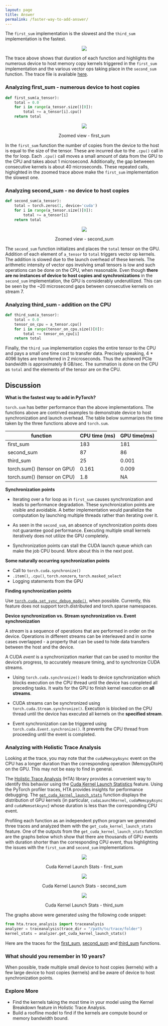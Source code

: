 ```yaml
---
layout: page
title: Answer
permalink: /faster-way-to-add-answer/
---
```


The `first_sum` implementation is the slowest and the `third_sum` implementation is the
fastest.

<p align = "center">
  <a href="/d2h_sync/annotated_d2h_sync_trace.png">
    <img src = "/d2h_sync/annotated_d2h_sync_trace.png">
  </a>
</p>

The trace above shows that duration of each function and highlights the numerous device to host
memory copy kernels triggered in the `first_sum` implementation and the various vector ops taking
place in the `second_sum` function. The trace file is available
[here](/d2h_sync/addition_d2h_sync_final.json.gz).

### Analyzing first_sum - numerous device to host copies

``` python
def first_sum(a_tensor):
    total = 0.0
    for i in range(a_tensor.size()[0]):
        total += a_tensor[i].cpu()
    return total
```


<p align = "center">
  <a href="/d2h_sync/first_sum_zoomed.png">
    <img src = "/d2h_sync/first_sum_zoomed.png">
  </a>
</p>

<p align = "center"> Zoomed view - first_sum </p>


In the `first_sum` function the number of copies from the device to the host is equal to the size of
the tensor. These are incurred due to the `.cpu()` call in the for loop. Each `.cpu()` call moves a
small amount of data from the GPU to the CPU and takes about 1 microsecond. Additionally, the gap betweeen
consecutive kernels is about 40 microseconds. These repeated calls,
highighted in the zoomed trace above make the `first_sum` implementation the slowest one.

### Analyzing second_sum - no device to host copies

``` python
def second_sum(a_tensor):
    total = torch.zeros(1, device='cuda')
    for i in range(a_tensor.size()[0]):
        total += a_tensor[i]
    return total
```

<p align = "center">
  <a href="/d2h_sync/second_sum_zoomed.png">
    <img src = "/d2h_sync/second_sum_zoomed.png">
  </a>
</p>

<p align = "center"> Zoomed view - second_sum </p>

The `second_sum` function initializes and places the `total` tensor on the GPU. Addition of each
element of `a_tensor` to `total` triggers vector op kernels. The addition is slowed due to the launch
overhead of these kernels. The arithmetic intensity of vector ops involving small tensors is low and
such operations can be done on the CPU, when reasonable. Even though __there are no instances of
device to host copies and synchronizations__ in the `second_sum` implementation, the GPU is
considerably underutilized. This can be seen by the ~20 microsecond gaps between consecutive kernels
on stream 7.

### Analyzing third_sum - addition on the CPU

``` python
def third_sum(a_tensor):
    total = 0.0
    tensor_on_cpu = a_tensor.cpu()
    for i in range(tensor_on_cpu.size()[0]):
        total += tensor_on_cpu[i]
    return total
```

Finally, the `third_sum` implementation copies the entire tensor to the CPU and pays a small one
time cost to transfer data. Precisely speaking, 4 * 4096 bytes are transferred in 2 microseconds.
Thus the achieved PCIe bandwidth is approximately 8 GB/sec. The summation is done on the CPU as
`total` and the elements of the tensor are on the CPU.

## Discussion

__What is the fastest way to add in PyTorch?__

`torch.sum` has better performance than the above implementations. The functions above are contrived
examples to demonstrate device to host synchronization and launch overhead. The table below summarizes the time taken by
the three functions above and `torch.sum`.

| function| CPU time (ms) | GPU time(ms) |
|--- | --- | --- |
| first_sum | 183 | 181 |
| second_sum | 87 | 86  |
| third_sum | 25 | 0.001 |
| torch.sum() (tensor on GPU) | 0.161 | 0.009|
| torch.sum() (tensor on CPU) | 1.8 | NA |

__Synchronization points__

- Iterating over a for loop as in `first_sum` causes synchronization and leads to performance
  degradation. These synchronization points are visible and avoidable. A better implementation would
  parallelize the computation by launching multiple threads rather than iterating over it.

- As seen in the `second_sum`, an absence of synchronization points does not guarantee good
  performance. Executing multiple small kernels iteratively does not utilize the GPU completely.

- Synchronization points can stall the CUDA launch queue which can make the job CPU bound. More
  about this in the next post.

__Some naturally occurring synchronization points__

- Call to `torch.cuda.synchronize()`
- `.item()`, `.cpu()`, `torch.nonzero`, `torch.masked_select`
- Logging statements from the GPU


__Finding synchronization points__

Use
[`torch.cuda.set_sync_debug_mode()`](https://pytorch.org/docs/stable/generated/torch.cuda.set_sync_debug_mode.html),
when possible. Currently, this feature does not support torch.distributed and torch.sparse
namespaces.

__Device synchronization vs. Stream synchronization vs. Event synchronization__

A _stream_ is a sequence of operations that are performed in order on the device. Operations in
different streams can be interleaved and in some cases overlapped - a property that can be used to
hide data transfers between the host and the device.

A CUDA _event_ is a synchronization marker that can be used to monitor the device’s progress, to
accurately measure timing, and to synchronize CUDA streams.

- Using `torch.cuda.synchronize()` leads to device synchronization which blocks execution on the CPU
thread until the device has completed all preceding tasks. It waits for the GPU to finish kernel
execution on __all streams__.

- CUDA streams can be synchronized using `torch.cuda.Stream.synchronize()`. Execution is blocked on the
CPU thread until the device has executed all kernels on the __specified stream__.

- Event synchronization can be triggered using `torch.cuda.Event.synchronize()`. It prevents the CPU
thread from proceeding until the event is completed.

### Analyzing with Holistic Trace Analysis

Looking at the trace, you may note that the `cudaMemcpyAsync` event on the CPU has a longer duration
than the corresponding operation (MemcpyDtoH) on the GPU. This may not be easy to find in general.

The [Holistic Trace Analysis](https://github.com/facebookresearch/holistictraceanalysis) (HTA)
library provides a convenient way to identify this behavior using the [Cuda Kernel Launch
Statistics](https://hta.readthedocs.io/en/latest/source/features/cuda_kernel_launch_stats.html)
feature. Using the PyTorch profiler traces, HTA provides insights for performance debugging. The
[`get_cuda_kernel_launch_stats`](https://hta.readthedocs.io/en/latest/source/api/trace_analysis_api.html#hta.trace_analysis.traceanalysis.get_cuda_kernel_launch_stats)
function displays the distribution of GPU kernels (in particular, `cudaLaunchKernel`,
`cudaMemcpyAsync` and `cudaMemsetAsync`) whose duration is less than the corresponding CPU event.

Profiling each function as an independent python program we generated three traces and analyzed them
with the `get_cuda_kernel_launch_stats` feature. One of the outputs from the
`get_cuda_kernel_launch_stats` function are the graphs below which show that there are thousands of
GPU events with duration shorter than the corresponding CPU event, thus highlighting the issues with
the `first_sum` and `second_sum` implementations.

<p align = "center">
  <a href="/d2h_sync/first_sum_kernel_launch_stats.png">
    <img src = "/d2h_sync/first_sum_kernel_launch_stats.png">
  </a>
</p>

<p align = "center"> Cuda Kernel Launch Stats - first_sum</p>

<p align = "center">
  <a href="/d2h_sync/second_sum_kernel_launch_stats.png">
    <img src = "/d2h_sync/second_sum_kernel_launch_stats.png">
  </a>
</p>

<p align = "center"> Cuda Kernel Launch Stats - second_sum</p>

<p align = "center">
  <a href="/d2h_sync/third_sum_kernel_launch_stats.png">
    <img src = "/d2h_sync/third_sum_kernel_launch_stats.png">
  </a>
</p>

<p align = "center"> Cuda Kernel Launch Stats - third_sum</p>

The graphs above were generated using the following code snippet:

``` python
from hta.trace_analysis import traceanalysis
analyzer = traceanalysis(trace_dir = "/path/to/trace/folder")
kernel_stats = analyzer.get_cuda_kernel_launch_stats()
```

Here are the traces for the [first_sum](/d2h_sync/addition_first_sum.json.gz),
[second_sum](/d2h_sync/addition_second_sum.json.gz) and
[third_sum](/d2h_sync/addition_third_sum.json.gz) functions. <!--and a [notebook]() showing how to use HTA. -->

### What should you remember in 10 years?

When possible, trade multiple small device to host copies (kernels) with a few large device to host
copies (kernels) and be aware of device to host synchronization points.

### Explore More

- Find the kernels taking the most time in your model using the Kernel Breakdown feature in
Holistic Trace Analysis.
- Build a roofline model to find if the kernels are compute bound or memory bandwidth bound.
